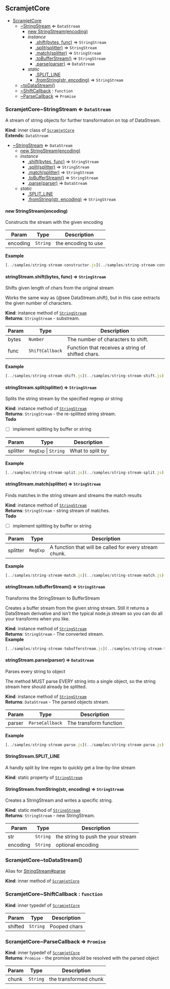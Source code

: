 <a name="module_ScramjetCore"></a>

## ScramjetCore

* [ScramjetCore](#module_ScramjetCore)
    * [~StringStream](#module_ScramjetCore..StringStream) ⇐ <code>DataStream</code>
        * [new StringStream(encoding)](#new_module_ScramjetCore..StringStream_new)
        * _instance_
            * [.shift(bytes, func)](#module_ScramjetCore..StringStream+shift) ⇒ <code>StringStream</code>
            * [.split(splitter)](#module_ScramjetCore..StringStream+split) ⇒ <code>StringStream</code>
            * [.match(splitter)](#module_ScramjetCore..StringStream+match) ⇒ <code>StringStream</code>
            * [.toBufferStream()](#module_ScramjetCore..StringStream+toBufferStream) ⇒ <code>StringStream</code>
            * [.parse(parser)](#module_ScramjetCore..StringStream+parse) ⇒ <code>DataStream</code>
        * _static_
            * [.SPLIT_LINE](#module_ScramjetCore..StringStream.SPLIT_LINE)
            * [.fromString(str, encoding)](#module_ScramjetCore..StringStream.fromString) ⇒ <code>StringStream</code>
    * [~toDataStream()](#module_ScramjetCore..toDataStream)
    * [~ShiftCallback](#module_ScramjetCore..ShiftCallback) : <code>function</code>
    * [~ParseCallback](#module_ScramjetCore..ParseCallback) ⇒ <code>Promise</code>

<a name="module_ScramjetCore..StringStream"></a>

### ScramjetCore~StringStream ⇐ <code>DataStream</code>
A stream of string objects for further transformation on top of DataStream.

**Kind**: inner class of <code>[ScramjetCore](#module_ScramjetCore)</code>  
**Extends:** <code>DataStream</code>  

* [~StringStream](#module_ScramjetCore..StringStream) ⇐ <code>DataStream</code>
    * [new StringStream(encoding)](#new_module_ScramjetCore..StringStream_new)
    * _instance_
        * [.shift(bytes, func)](#module_ScramjetCore..StringStream+shift) ⇒ <code>StringStream</code>
        * [.split(splitter)](#module_ScramjetCore..StringStream+split) ⇒ <code>StringStream</code>
        * [.match(splitter)](#module_ScramjetCore..StringStream+match) ⇒ <code>StringStream</code>
        * [.toBufferStream()](#module_ScramjetCore..StringStream+toBufferStream) ⇒ <code>StringStream</code>
        * [.parse(parser)](#module_ScramjetCore..StringStream+parse) ⇒ <code>DataStream</code>
    * _static_
        * [.SPLIT_LINE](#module_ScramjetCore..StringStream.SPLIT_LINE)
        * [.fromString(str, encoding)](#module_ScramjetCore..StringStream.fromString) ⇒ <code>StringStream</code>

<a name="new_module_ScramjetCore..StringStream_new"></a>

#### new StringStream(encoding)
Constructs the stream with the given encoding


| Param | Type | Description |
| --- | --- | --- |
| encoding | <code>String</code> | the encoding to use |

**Example**  
```js
[../samples/string-stream-constructor.js](../samples/string-stream-constructor.js)
```
<a name="module_ScramjetCore..StringStream+shift"></a>

#### stringStream.shift(bytes, func) ⇒ <code>StringStream</code>
Shifts given length of chars from the original stream

Works the same way as {@see DataStream.shift}, but in this case extracts
the given number of characters.

**Kind**: instance method of <code>[StringStream](#module_ScramjetCore..StringStream)</code>  
**Returns**: <code>StringStream</code> - substream.  

| Param | Type | Description |
| --- | --- | --- |
| bytes | <code>Number</code> | The number of characters to shift. |
| func | <code>ShiftCallback</code> | Function that receives a string of shifted                                 chars. |

**Example**  
```js
[../samples/string-stream-shift.js](../samples/string-stream-shift.js)
```
<a name="module_ScramjetCore..StringStream+split"></a>

#### stringStream.split(splitter) ⇒ <code>StringStream</code>
Splits the string stream by the specified regexp or string

**Kind**: instance method of <code>[StringStream](#module_ScramjetCore..StringStream)</code>  
**Returns**: <code>StringStream</code> - the re-splitted string stream.  
**Todo**

- [ ] implement splitting by buffer or string


| Param | Type | Description |
| --- | --- | --- |
| splitter | <code>RegExp</code> &#124; <code>String</code> | What to split by |

**Example**  
```js
[../samples/string-stream-split.js](../samples/string-stream-split.js)
```
<a name="module_ScramjetCore..StringStream+match"></a>

#### stringStream.match(splitter) ⇒ <code>StringStream</code>
Finds matches in the string stream and streams the match results

**Kind**: instance method of <code>[StringStream](#module_ScramjetCore..StringStream)</code>  
**Returns**: <code>StringStream</code> - string stream of matches.  
**Todo**

- [ ] implement splitting by buffer or string


| Param | Type | Description |
| --- | --- | --- |
| splitter | <code>RegExp</code> | A function that will be called for every                             stream chunk. |

**Example**  
```js
[../samples/string-stream-match.js](../samples/string-stream-match.js)
```
<a name="module_ScramjetCore..StringStream+toBufferStream"></a>

#### stringStream.toBufferStream() ⇒ <code>StringStream</code>
Transforms the StringStream to BufferStream

Creates a buffer stream from the given string stream. Still it returns a
DataStream derivative and isn't the typical node.js stream so you can do
all your transforms when you like.

**Kind**: instance method of <code>[StringStream](#module_ScramjetCore..StringStream)</code>  
**Returns**: <code>StringStream</code> - The converted stream.  
**Example**  
```js
[../samples/string-stream-tobufferstream.js](../samples/string-stream-tobufferstream.js)
```
<a name="module_ScramjetCore..StringStream+parse"></a>

#### stringStream.parse(parser) ⇒ <code>DataStream</code>
Parses every string to object

The method MUST parse EVERY string into a single object, so the string
stream here should already be splitted.

**Kind**: instance method of <code>[StringStream](#module_ScramjetCore..StringStream)</code>  
**Returns**: <code>DataStream</code> - The parsed objects stream.  

| Param | Type | Description |
| --- | --- | --- |
| parser | <code>ParseCallback</code> | The transform function |

**Example**  
```js
[../samples/string-stream-parse.js](../samples/string-stream-parse.js)
```
<a name="module_ScramjetCore..StringStream.SPLIT_LINE"></a>

#### StringStream.SPLIT_LINE
A handly split by line regex to quickly get a line-by-line stream

**Kind**: static property of <code>[StringStream](#module_ScramjetCore..StringStream)</code>  
<a name="module_ScramjetCore..StringStream.fromString"></a>

#### StringStream.fromString(str, encoding) ⇒ <code>StringStream</code>
Creates a StringStream and writes a specific string.

**Kind**: static method of <code>[StringStream](#module_ScramjetCore..StringStream)</code>  
**Returns**: <code>StringStream</code> - new StringStream.  

| Param | Type | Description |
| --- | --- | --- |
| str | <code>String</code> | the string to push the your stream |
| encoding | <code>String</code> | optional encoding |

<a name="module_ScramjetCore..toDataStream"></a>

### ScramjetCore~toDataStream()
Alias for [StringStream#parse](StringStream#parse)

**Kind**: inner method of <code>[ScramjetCore](#module_ScramjetCore)</code>  
<a name="module_ScramjetCore..ShiftCallback"></a>

### ScramjetCore~ShiftCallback : <code>function</code>
**Kind**: inner typedef of <code>[ScramjetCore](#module_ScramjetCore)</code>  

| Param | Type | Description |
| --- | --- | --- |
| shifted | <code>String</code> | Pooped chars |

<a name="module_ScramjetCore..ParseCallback"></a>

### ScramjetCore~ParseCallback ⇒ <code>Promise</code>
**Kind**: inner typedef of <code>[ScramjetCore](#module_ScramjetCore)</code>  
**Returns**: <code>Promise</code> - the promise should be resolved with the parsed object  

| Param | Type | Description |
| --- | --- | --- |
| chunk | <code>String</code> | the transformed chunk |

